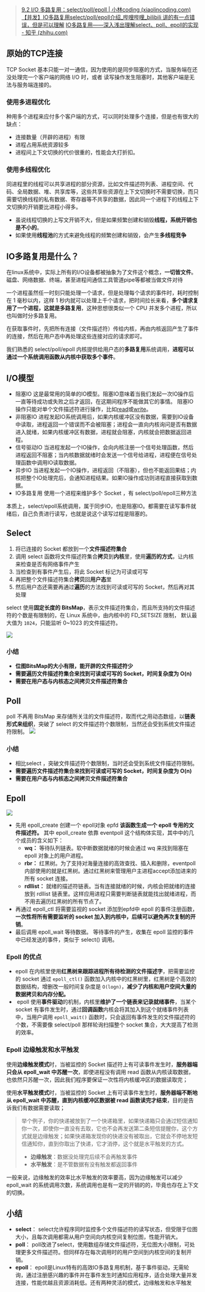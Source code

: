 > [9.2 I/O 多路复用：select/poll/epoll | 小林coding (xiaolincoding.com)](https://xiaolincoding.com/os/8_network_system/selete_poll_epoll.html#i-o-%E5%A4%9A%E8%B7%AF%E5%A4%8D%E7%94%A8)
> [【并发】IO多路复用select/poll/epoll介绍_哔哩哔哩_bilibili 讲的有一点错误，但是可以理解](https://www.bilibili.com/video/BV1qJ411w7du/?spm_id_from=333.337.search-card.all.click&vd_source=2d885cb62bb9393fa8a5379c72eabd82)
> [IO多路复用——深入浅出理解select、poll、epoll的实现 - 知乎 (zhihu.com)](https://zhuanlan.zhihu.com/p/367591714)
## 原始的TCP连接
TCP Socket 基本只能一对一通信，因为使用的是同步阻塞的方式，当服务端在还没处理完一个客户端的网络 I/O 时，或者 读写操作发生阻塞时，其他客户端是无法与服务端连接的。
### 使用多进程优化
种用多个进程来应付多个客户端的方式，可以同时处理多个连接，但是也有很大的缺点：
- 连接数量（开辟的进程）有限
- 进程占用系统资源较多
- 进程间上下文切换的代价很重的，性能会大打折扣。
### 使用多线程优化

同进程里的线程可以共享进程的部分资源，比如文件描述符列表、进程空间、代码、全局数据、堆、共享库等，这些共享些资源在上下文切换时不需要切换，而只需要切换线程的私有数据、寄存器等不共享的数据，因此同一个进程下的线程上下文切换的开销要比进程小得多。

- 虽说线程切换的上写文开销不大，但是如果频繁创建和销毁**线程，系统开销也是不小的**。
- 如果使用**线程池**的方式来避免线程的频繁创建和销毁，会产生**多线程竞争**
## IO多路复用是什么？
在linux系统中，实际上所有的I/O设备都被抽象为了文件这个概念，**一切皆文件**。磁盘、网络数据、终端，甚至进程间通信工具管道pipe等都被当做文件对待

一个进程虽然任一时刻只能处理一个请求，但是处理每个请求的事件时，耗时控制在 1 毫秒以内，这样 1 秒内就可以处理上千个请求，把时间拉长来看，**多个请求复用了一个进程，这就是多路复用**，这种思想很类似一个 CPU 并发多个进程，所以也叫做时分多路复用。

在获取事件时，先把所有连接（文件描述符）传给内核，再由内核返回产生了事件的连接，然后在用户态中再处理这些连接对应的请求即可。

我们熟悉的 select/poll/epoll 内核提供给用户态的**多路复用**系统调用，**进程可以通过一个系统调用函数从内核中获取多个事件**。
## I/O模型
- 阻塞IO
	这是最常用的简单的IO模型。阻塞IO意味着当我们发起一次IO操作后一直等待成功或失败之后才返回，在这期间程序不能做其它的事情。
	阻塞IO操作只能对单个文件描述符进行操作，比如[read](https://link.zhihu.com/?target=http%3A//man7.org/linux/man-pages/man2/read.2.html)或[write](https://link.zhihu.com/?target=http%3A//man7.org/linux/man-pages/man2/write.2.html)。
- 非阻塞IO
	进程发起IO系统调用后，如果内核缓冲区没有数据，需要到IO设备中读取，进程返回一个错误而不会被阻塞；进程会一直向内核询问是否有数据进入就绪，如果内核缓冲区有数据，进程就会阻塞，内核就会把数据返回进程。
- 信号驱动IO
	当进程发起一个IO操作，会向内核注册一个信号处理函数，然后进程返回不阻塞；当内核数据就绪时会发送一个信号给进程，进程便在信号处理函数中调用IO读取数据。
- 异步IO
	当进程发起一个IO操作，进程返回（不阻塞），但也不能返回果结；内核把整个IO处理完后，会通知进程结果。如果IO操作成功则进程直接获取到数据。
- IO多路复用
	使用一个进程来维护多个 Socket ，有 select/poll/epoll三种方法

本质上，select/epoll系统调用，属于同步IO，也是阻塞IO。都需要在读写事件就绪后，自己负责进行读写，也就是说这个读写过程是阻塞的。
## Select
1. 将已连接的 Socket 都放到一个**文件描述符集合**
2. 调用 select 函数将文件描述符集合**拷贝**到**内核**里，使用**遍历的方式**，让内核来检查是否有网络事件产生
3. 当检查到有事件产生后，将此 Socket 标记为可读或可写
4. 再把整个文件描述符集合**拷贝**回**用户态**里
5. 然后用户态还需要再通过**遍历**的方法找到可读或可写的 Socket，然后再对其处理

select 使用**固定长度的 BitsMap**，表示文件描述符集合，而且所支持的文件描述符的个数是有限制的，在 Linux 系统中，由内核中的 FD_SETSIZE 限制， 默认最大值为 `1024`，只能监听 0~1023 的文件描述符。

![](http://file.cfd.hhblog.top/myPicture/20240310203420.png)
### 小结
- **位图BitsMap的大小有限，能开辟的文件描述符少**
- **需要遍历文件描述符集合来找到可读或可写的 Socket，时间复杂度为 O(n)**
- **需要在用户态与内核态之间拷贝文件描述符集合**
## Poll
poll 不再用 BitsMap 来存储所关注的文件描述符，取而代之用动态数组，以**链表形式来组织**，突破了 select 的文件描述符个数限制，当然还会受到系统文件描述符限制。
![](http://file.cfd.hhblog.top/myPicture/20240310203733.png)
### 小结
- 相比select ，突破文件描述符个数限制，当时还会受到系统文件描述符限制。
- **需要遍历文件描述符集合来找到可读或可写的 Socket，时间复杂度为 O(n)**
- **需要在用户态与内核态之间拷贝文件描述符集合**
## Epoll
![](https://cdn.xiaolincoding.com/gh/xiaolincoder/ImageHost4@main/%E6%93%8D%E4%BD%9C%E7%B3%BB%E7%BB%9F/%E5%A4%9A%E8%B7%AF%E5%A4%8D%E7%94%A8/epoll.png)
- 先用 epoll_create 创建一个 epoll对象 epfd
	**该函数生成一个 epoll 专用的文件描述符。**
	其中 epoll_create 依靠 eventpoll 这个结构体实现，其中中的几个成员的含义如下：
	- **wq：** 等待队列链表。软中断数据就绪的时候会通过 wq 来找到阻塞在 epoll 对象上的用户进程。
	- **rbr：** 红黑树。为了支持对海量连接的高效查找、插入和删除，eventpoll 内部使用的就是红黑树。通过红黑树来管理用户主进程accept添加进来的所有 socket 连接。
	- **rdllist：** 就绪的描述符链表。当有连接就绪的时候，内核会把就绪的连接放到 rdllist 链表里。这样应用进程只需要判断链表就能找出就绪进程，而不用去遍历红黑树的所有节点了。
- 再通过 epoll_ctl 将需要监视的 socket 添加到epfd中
	epoll 的事件注册函数，**一次性将所有需要监听的 socket 加入到内核中，后续可以避免再次复制的开销**。
- 最后调用 epoll_wait 等待数据。
	等待事件的产生，收集在 epoll 监控的事件中已经发送的事件，类似于 select() 调用。
### Epoll 的优点
- epoll 在内核里使用**红黑树来跟踪进程所有待检测的文件描述字**，把需要监控的 socket 通过 `epoll_ctl()` 函数加入内核中的红黑树里，红黑树是个高效的数据结构，增删改一般时间复杂度是 `O(logn)`，**减少了内核和用户空间大量的数据拷贝和内存分配。**
-  epoll 使用**事件驱动**的机制，内核里**维护了一个链表来记录就绪事件**，当某个 socket 有事件发生时，通过**回调函数**内核会将其加入到这个就绪事件列表中，当用户调用 `epoll_wait()` 函数时，只会返回有事件发生的文件描述符的个数，不需要像 select/poll 那样轮询扫描整个 socket 集合，大大提高了检测的效率。
### Epoll 边缘触发和水平触发
使用**边缘触发模式**时，当被监控的 Socket 描述符上有可读事件发生时，**服务器端只会从 epoll_wait 中苏醒一次**，即使进程没有调用 read 函数从内核读取数据，也依然只苏醒一次，因此我们程序要保证一次性将内核缓冲区的数据读取完；

使用**水平触发模式**时，当被监控的 Socket 上有可读事件发生时，**服务器端不断地从 epoll_wait 中苏醒，直到内核缓冲区数据被 read 函数读完才结束**，目的是告诉我们有数据需要读取；

> 举个例子，你的快递被放到了一个快递箱里，如果快递箱只会通过短信通知你一次，即使你一直没有去取，它也不会再发送第二条短信提醒你，这个方式就是边缘触发；如果快递箱发现你的快递没有被取出，它就会不停地发短信通知你，直到你取出了快递，它才消停，这个就是水平触发的方式。
> 
> - **边缘触发**：数据没处理完后续不会再触发事件
> - **水平触发**：是不管数据有没有触发都返回事件


一般来说，边缘触发的效率比水平触发的效率要高，因为边缘触发可以减少 epoll_wait 的系统调用次数，系统调用也是有一定的开销的的，毕竟也存在上下文的切换。
## 小结
- **select**： select允许程序同时监控多个文件描述符的读写状态，但受限于位图大小，且每次调用都需从用户空间向内核空间复制位图，性能开销大。
- **poll**： poll改进了select，使用数组存储文件描述符，无位图大小限制，可处理更多文件描述符。但同样存在每次调用时的用户空间到内核空间的复制开销。
- **epoll**： epoll是Linux特有的高效IO多路复用机制，基于事件驱动，无需轮询，通过注册感兴趣的事件并在事件发生时通知应用程序，适合处理大量并发连接，性能优越且资源消耗低。还有两种灵活的模式，边缘触发和水平触发
